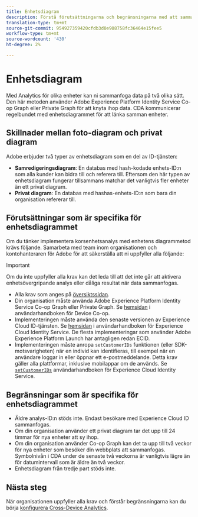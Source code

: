 ```yaml
---
title: Enhetsdiagram
description: Förstå förutsättningarna och begränsningarna med att sammanfoga data med hjälp av enhetsdiagrammet.
translation-type: tm+mt
source-git-commit: 954927359420cfdb3d0e908758fc36464e15fee5
workflow-type: tm+mt
source-wordcount: '430'
ht-degree: 2%

---
```



# Enhetsdiagram

Med Analytics för olika enheter kan ni sammanfoga data på två olika sätt. Den här metoden använder Adobe Experience Platform Identity Service Co-op Graph eller Private Graph för att knyta ihop data. CDA kommunicerar regelbundet med enhetsdiagrammet för att länka samman enheter.

## Skillnader mellan foto-diagram och privat diagram

Adobe erbjuder två typer av enhetsdiagram som en del av ID-tjänsten:

* **Samredigeringsdiagram**: En databas med hash-kodade enhets-ID:n som alla kunder kan bidra till och referera till. Eftersom den här typen av enhetsdiagram fungerar tillsammans matchar det vanligtvis fler enheter än ett privat diagram.
* **Privat diagram**: En databas med hashas-enhets-ID:n som bara din organisation refererar till.

## Förutsättningar som är specifika för enhetsdiagrammet

Om du tänker implementera korsenhetsanalys med enhetens diagrammetod krävs följande. Samarbeta med team inom organisationen och kontohanteraren för Adobe för att säkerställa att ni uppfyller alla följande:

>[!IMPORTANT]
>
>Om du inte uppfyller alla krav kan det leda till att det inte går att aktivera enhetsövergripande analys eller dåliga resultat när data sammanfogas.

* Alla krav som anges på [översiktssidan](overview.md).
* Din organisation måste använda Adobe Experience Platform Identity Service Co-op Graph eller Private Graph. Se [hemsidan](https://docs.adobe.com/content/help/en/device-co-op/using/home.html) i användarhandboken för Device Co-op.
* Implementeringen måste använda den senaste versionen av Experience Cloud ID-tjänsten. Se [hemsidan](https://docs.adobe.com/content/help/sv-SE/id-service/using/home.html) i användarhandboken för Experience Cloud Identity Service. De flesta implementeringar som använder Adobe Experience Platform Launch har antagligen redan ECID.
* Implementeringen måste anropa `setCustomerIDs` funktionen (eller SDK-motsvarigheten) när en individ kan identifieras, till exempel när en användare loggar in eller öppnar ett e-postmeddelande. Detta krav gäller alla plattformar, inklusive mobilappar om de används. Se [`setCustomerIDs`](https://docs.adobe.com/content/help/en/id-service/using/id-service-api/methods/setcustomerids.html) användarhandboken för Experience Cloud Identity Service.

## Begränsningar som är specifika för enhetsdiagrammet

* Äldre analys-ID:n stöds inte. Endast besökare med Experience Cloud ID sammanfogas.
* Om din organisation använder ett privat diagram tar det upp till 24 timmar för nya enheter att sy ihop.
* Om din organisation använder Co-op Graph kan det ta upp till två veckor för nya enheter som besöker din webbplats att sammanfogas. Symbolnivån i CDA under de senaste två veckorna är vanligtvis lägre än för datumintervall som är äldre än två veckor.
* Enhetsdiagram från tredje part stöds inte.

## Nästa steg

När organisationen uppfyller alla krav och förstår begränsningarna kan du börja [konfigurera Cross-Device Analytics](setup.md).

